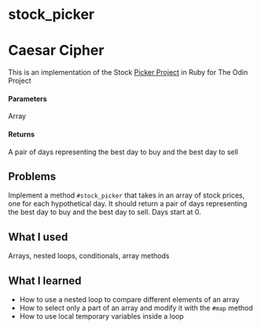 # stock_picker
# Caesar Cipher
This is an implementation of the Stock [Picker Project](https://www.theodinproject.com/lessons/ruby-stock-picker) in Ruby for The Odin Project

#### Parameters
Array

#### Returns
A pair of days representing the best day to buy and the best day to sell

## Problems
Implement a method `#stock_picker` that takes in an array of stock prices, one for each hypothetical day. It should return a pair of days representing the best day to buy and the best day to sell. Days start at 0.

## What I used
Arrays, nested loops, conditionals, array methods

## What I learned
- How to use a nested loop to compare different elements of an array
- How to select only a part of an array and modify it with the `#map` method
- How to use local temporary variables inside a loop